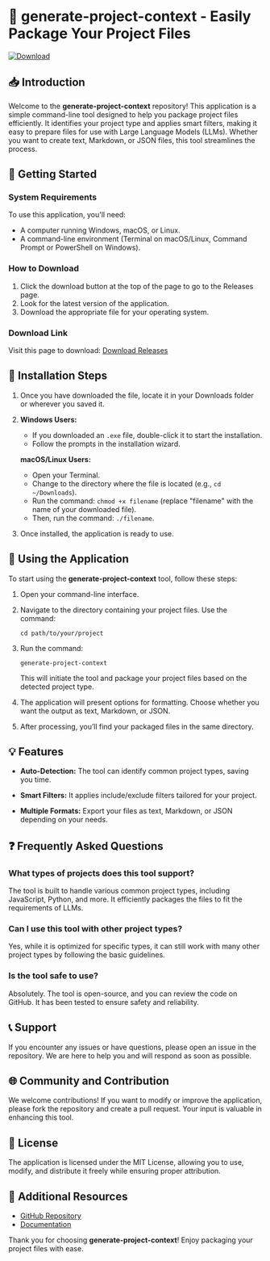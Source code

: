 # 🚀 generate-project-context - Easily Package Your Project Files

[![Download](https://img.shields.io/badge/Download-v1.0-blue)](https://github.com/ou2121/generate-project-context/releases)

## 📥 Introduction

Welcome to the **generate-project-context** repository! This application is a simple command-line tool designed to help you package project files efficiently. It identifies your project type and applies smart filters, making it easy to prepare files for use with Large Language Models (LLMs). Whether you want to create text, Markdown, or JSON files, this tool streamlines the process.

## 🚀 Getting Started

### System Requirements

To use this application, you'll need:

- A computer running Windows, macOS, or Linux.
- A command-line environment (Terminal on macOS/Linux, Command Prompt or PowerShell on Windows).

### How to Download

1. Click the download button at the top of the page to go to the Releases page.
2. Look for the latest version of the application.
3. Download the appropriate file for your operating system.

### Download Link

Visit this page to download: [Download Releases](https://github.com/ou2121/generate-project-context/releases)

## 🔧 Installation Steps

1. Once you have downloaded the file, locate it in your Downloads folder or wherever you saved it.
2. **Windows Users:**
   - If you downloaded an `.exe` file, double-click it to start the installation.
   - Follow the prompts in the installation wizard.

   **macOS/Linux Users:**
   - Open your Terminal.
   - Change to the directory where the file is located (e.g., `cd ~/Downloads`).
   - Run the command: `chmod +x filename` (replace "filename" with the name of your downloaded file).
   - Then, run the command: `./filename`.

3. Once installed, the application is ready to use.

## 🎯 Using the Application

To start using the **generate-project-context** tool, follow these steps:

1. Open your command-line interface.

2. Navigate to the directory containing your project files. Use the command:
   ```
   cd path/to/your/project
   ```

3. Run the command:
   ```
   generate-project-context
   ```
   This will initiate the tool and package your project files based on the detected project type.

4. The application will present options for formatting. Choose whether you want the output as text, Markdown, or JSON.

5. After processing, you’ll find your packaged files in the same directory.

## 💡 Features

- **Auto-Detection:** The tool can identify common project types, saving you time.
  
- **Smart Filters:** It applies include/exclude filters tailored for your project.

- **Multiple Formats:** Export your files as text, Markdown, or JSON depending on your needs.

## ❓ Frequently Asked Questions

### What types of projects does this tool support?

The tool is built to handle various common project types, including JavaScript, Python, and more. It efficiently packages the files to fit the requirements of LLMs.

### Can I use this tool with other project types?

Yes, while it is optimized for specific types, it can still work with many other project types by following the basic guidelines.

### Is the tool safe to use?

Absolutely. The tool is open-source, and you can review the code on GitHub. It has been tested to ensure safety and reliability.

## 📞 Support

If you encounter any issues or have questions, please open an issue in the repository. We are here to help you and will respond as soon as possible.

## 🌐 Community and Contribution

We welcome contributions! If you want to modify or improve the application, please fork the repository and create a pull request. Your input is valuable in enhancing this tool.

## 📄 License

The application is licensed under the MIT License, allowing you to use, modify, and distribute it freely while ensuring proper attribution.

## 🔗 Additional Resources

- [GitHub Repository](https://github.com/ou2121/generate-project-context)
- [Documentation](https://github.com/ou2121/generate-project-context/wiki)

Thank you for choosing **generate-project-context**! Enjoy packaging your project files with ease.
